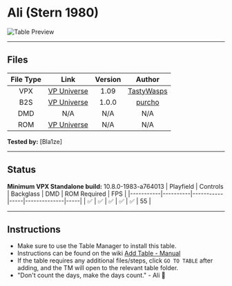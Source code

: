 # Ali (Stern 1980)  

![Table Preview](../../images/vpx-ali.png)

---

## Files
| File Type | Link | Version | Author |
|:---------:|:----:|:-------:|:------:|
| VPX | [VP Universe](https://vpuniverse.com/files/file/19395-ali-stern-1980/) | 1.09 | [TastyWasps](https://vpuniverse.com/profile/44724-tastywasps/) |
| B2S | [VP Universe](https://vpuniverse.com/files/file/17191-ali-stern-1980-b2s-backglass-full-dmd/) | 1.0.0 | [purcho](https://vpuniverse.com/profile/121-purcho/) |
| DMD | N/A | N/A | N/A |
| ROM | [VP Universe](https://www.vpforums.org/index.php?app=downloads&showfile=741) | N/A | N/A |

**Tested by:** [Bla1ze]

---

## Status 
**Minimum VPX Standalone build:** 10.8.0-1983-a764013
| Playfield | Controls | Backglass | DMD | ROM Required | FPS | 
|-----------|----------|-----------|-----|--------------|-----|
| :white_check_mark: | :white_check_mark: | :white_check_mark: | :white_check_mark: | :white_check_mark: | 55 |

---

## Instructions

- Make sure to use the Table Manager to install this table.
- Instructions can be found on the wiki [Add Table - Manual](https://github.com/LegendsUnchained/vpx-standalone-alp4k/wiki/%5B04%5D-%F0%9F%A7%A1-TM-%E2%80%90-Other-Features#add-table---manual)
- If the table requires any additional files/steps, click `GO TO TABLE` after adding, and the TM will open to the relevant table folder.
- "Don't count the days, make the days count." - Ali 🥊

